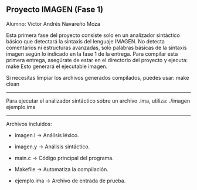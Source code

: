 ## Proyecto IMAGEN (Fase 1)

Alumno: Víctor Andrés Navareño Moza


Esta primera fase del proyecto consiste solo en un analizador sintáctico básico que detectará la sintaxis del lenguaje IMAGEN. No detecta comentarios ni estructuras avanzadas, solo palabras básicas de la sintaxis imagen según lo indicado en la fase 1 de la entrega.
Para compilar esta primera entrega, asegúrate de estar en el directorio del proyecto y ejecuta:
make
Esto generará el ejecutable imagen.

Si necesitas limpiar los archivos generados compilados, puedes usar:
make clean

--- 
Para ejecutar el analizador sintáctico sobre un archivo .ima, utiliza:
./imagen ejemplo.ima

---
Archivos incluidos:

- imagen.l → Análisis léxico.

- imagen.y → Análisis sintáctico.

- main.c → Código principal del programa.

- Makefile → Automatiza la compilación.

- ejemplo.ima → Archivo de entrada de prueba.
